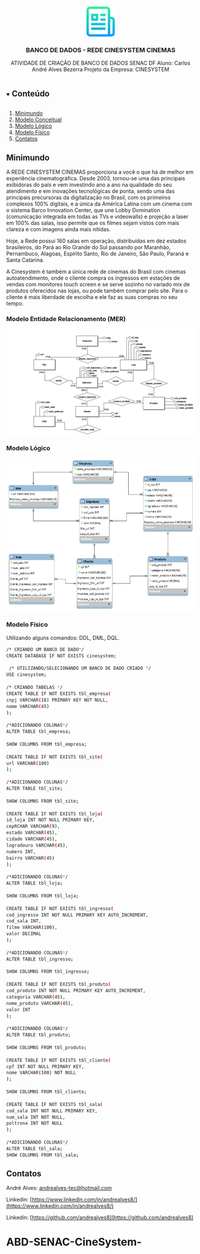 <p align="center">
  <a href="https://github.com/github_username/repo_name">
    <img src="./logo.png" alt="Logo" width="80" height="80">
  </a>


  <h3 align="center">BANCO DE DADOS - REDE CINESYSTEM CINEMAS</h3>

  <p align="center">
    ATIVIDADE DE CRIAÇÃO DE BANCO DE DADOS SENAC DF
Aluno: Carlos André Alves Bezerra
Projeto da Empresa: CINESYSTEM   

  

<details open="open">
  <summary><h2 style="display: inline-block">Conteúdo</h2></summary>
  <ol>
    <li><a href="#minimundo">Minimundo</a></li>
    <li><a href="#Modelo Entidade Relacionamento (MER)">Modelo Conceitual</a></li>
    <li><a href="#Modelo Lógico">Modelo Lógico </a></li>
    <li><a href="#Modelo Físico">Modelo Físico</a></li>
    <li><a href="#contatos">Contatos</a></li>
  </ol>




## Minimundo

<p>A REDE CINESYSTEM CINEMAS proporciona a você o que há de melhor em experiência cinematográfica. Desde 2003, tornou-se uma das principais exibidoras do país e vem investindo ano a ano na qualidade do seu atendimento e em inovações tecnológicas de ponta, sendo uma das principais precursoras da digitalização no Brasil, com os primeiros complexos 100% digitais, e a única da América Latina com um cinema com o sistema Barco Innovation Center, que une Lobby Domination (comunicação integrada em todas as TVs e videowalls) e projeção a laser em 100% das salas, isso permite que os filmes sejam vistos com mais clareza e com imagens ainda mais nítidas.</p>

<p>Hoje, a Rede possui 160 salas em operação, distribuídas em dez estados brasileiros, do Pará ao Rio Grande do Sul passando por Maranhão, Pernambuco, Alagoas, Espírito Santo, Rio de Janeiro, São Paulo, Paraná e Santa Catarina.</p>

<p>A Cinesystem é também a única rede de cinemas do Brasil com cinemas autoatendimento, onde o cliente compra os ingressos em estações de vendas com monitores touch screen e se serve sozinho no variado mix de produtos oferecidos nas lojas, ou pode também comprar pelo site. Para o cliente é mais liberdade de escolha e ele faz as suas compras no seu tempo.</p>



### Modelo Entidade Relacionamento (MER)





<img src="./conceitual.png">





<h3>Modelo Lógico</h3>

<img src="./logico.png">





### Modelo Físico

Utilizando alguns comandos: DDL, DML, DQL.



```sh
/* CRIANDO UM BANCO DE DADO*/
CREATE DATABASE IF NOT EXISTS cinesystem;
 
 /* UTILIZANDO/SELECIONANDO UM BANCO DE DADO CRIADO */
USE cinesystem;

/* CRIANDO TABELAS */
CREATE TABLE IF NOT EXISTS tbl_empresa(
cnpj VARCHAR(18) PRIMARY KEY NOT NULL,
nome VARCHAR(45)
);

/*ADICIONANDO COLUNAS*/
ALTER TABLE tbl_empresa;

SHOW COLUMNS FROM tbl_empresa;

CREATE TABLE IF NOT EXISTS tbl_site(
url VARCHAR(100)
);

/*ADICIONANDO COLUNAS*/
ALTER TABLE tbl_site;

SHOW COLUMNS FROM tbl_site;

CREATE TABLE IF NOT EXISTS tbl_loja(
id_loja INT NOT NULL PRIMARY KEY,
cepRCHAR VARCHAR(9),
estado VARCHAR(45),
cidade VARCHAR(45),
logradouro VARCHAR(45),
numero INT,
bairro VARCHAR(45)
);

/*ADICIONANDO COLUNAS*/
ALTER TABLE tbl_loja;

SHOW COLUMNS FROM tbl_loja;

CREATE TABLE IF NOT EXISTS tbl_ingresso(
cod_ingresso INT NOT NULL PRIMARY KEY AUTO_INCREMENT,
cod_sala INT,
filme VARCHAR(100),
valor DECIMAL
);

/*ADICIONANDO COLUNAS*/
ALTER TABLE tbl_ingresso;

SHOW COLUMNS FROM tbl_ingresso;

CREATE TABLE IF NOT EXISTS tbl_produto(
cod_produto INT NOT NULL PRIMARY KEY AUTO_INCREMENT,
categoria VARCHAR(45),
nome_produto VARCHAR(45),
valor INT
);

/*ADICIONANDO COLUNAS*/
ALTER TABLE tbl_produto;

SHOW COLUMNS FROM tbl_produto;

CREATE TABLE IF NOT EXISTS tbl_cliente(
cpf INT NOT NULL PRIMARY KEY,
nome VARCHAR(100) NOT NULL
);

SHOW COLUMNS FROM tbl_cliente;

CREATE TABLE IF NOT EXISTS tbl_sala(
cod_sala INT NOT NULL PRIMARY KEY,
num_sala INT NOT NULL,
poltrona INT NOT NULL
);

/*ADICIONANDO COLUNAS*/
ALTER TABLE tbl_sala;
SHOW COLUMNS FROM tbl_sala;

```



## Contatos

André Alves: [andrealves-tec@hotmail.com](andrealves-tec@hotmail.com)

Linkedin: [https://www.linkedin.com/in/andrealves8/](https://www.linkedin.com/in/andrealves8/)

Linkedin: [https://github.com/andrealves8](https://github.com/andrealves8)


# ABD-SENAC-CineSystem-
